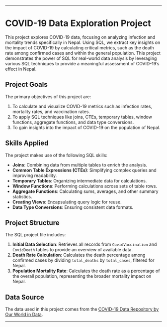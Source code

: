 
---

# COVID-19 Data Exploration Project

This project explores COVID-19 data, focusing on analyzing infection and mortality trends specifically in Nepal. Using SQL, we extract key insights on the impact of COVID-19 by calculating critical metrics, such as the death rate among confirmed cases and within the general population. This project demonstrates the power of SQL for real-world data analysis by leveraging various SQL techniques to provide a meaningful assessment of COVID-19’s effect in Nepal.

## Project Goals

The primary objectives of this project are:
1. To calculate and visualize COVID-19 metrics such as infection rates, mortality rates, and vaccination rates.
2. To apply SQL techniques like joins, CTEs, temporary tables, window functions, aggregate functions, and data type conversions.
3. To gain insights into the impact of COVID-19 on the population of Nepal.

## Skills Applied

The project makes use of the following SQL skills:
- **Joins**: Combining data from multiple tables to enrich the analysis.
- **Common Table Expressions (CTEs)**: Simplifying complex queries and improving readability.
- **Temporary Tables**: Organizing intermediate data for calculations.
- **Window Functions**: Performing calculations across sets of table rows.
- **Aggregate Functions**: Calculating sums, averages, and other summary statistics.
- **Creating Views**: Encapsulating query logic for reuse.
- **Data Type Conversions**: Ensuring consistent data formats.

## Project Structure

The SQL project file includes:
1. **Initial Data Selection**: Retrieves all records from `CovidVaccination` and `CovidDeath` tables to provide an overview of available data.
2. **Death Rate Calculation**: Calculates the death percentage among confirmed cases by dividing `total_deaths` by `total_cases`, filtered for Nepal.
3. **Population Mortality Rate**: Calculates the death rate as a percentage of the overall population, representing the broader mortality impact on Nepal.

## Data Source

The data used in this project comes from the [COVID-19 Data Repository by Our World in Data](https://github.com/owid/covid-19-data).

---